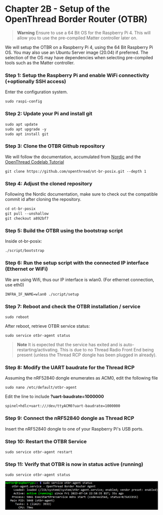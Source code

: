 # Chapter 2B - Setup of the OpenThread Border Router (OTBR)
> **Warning**
> Ensure to use a 64 Bit OS for the Raspberry Pi 4. This will allow you to use the pre-compiled Matter controller later on.

We will setup the OTBR on a Raspberry Pi 4, using the 64 Bit Raspberry Pi OS. You may also use an Ubuntu Server image (20.04) if preferred. The selection of the OS may have dependencies when selecting pre-compiled tools such as the Matter controller.

### Step 1: Setup the Raspberry Pi and enable WiFi connectivity (+optionally SSH access)

Enter the configuration system.
```
sudo raspi-config
```

### Step 2: Update your Pi and install git

```
sudo apt update
sudo apt upgrade -y
sudo apt install git
```

### Step 3: Clone the OTBR Github repository

We will follow the documentation, accumulated from [Nordic](https://developer.nordicsemi.com/nRF_Connect_SDK/doc/2.3.0/nrf/protocols/thread/tools.html#installing-otbr-manually-raspberry-pi) 
and the [OpenThread Codelab Tutorial](https://openthread.io/codelabs/openthread-border-router#1)

```
git clone https://github.com/openthread/ot-br-posix.git --depth 1
```

### Step 4: Adjust the cloned repository

Following the Nordic documentation, make sure to check out the compatible commit id after cloning the repository.

```
cd ot-br-posix
git pull --unshallow
git checkout a892bf7
```

### Step 5: Build the OTBR using the bootstrap script
Inside ot-br-posix:
```
./script/bootstrap
```
### Step 6: Run the setup script with the connected IP interface (Ethernet or WiFi)

We are using Wifi, thus our IP interface is wlan0. (For ethernet connection, use eth0)
```
INFRA_IF_NAME=wlan0 ./script/setup
```

### Step 7: Reboot and check the OTBR installation / service

```
sudo reboot
```

After reboot, retrieve OTBR service status:

```
sudo service otbr-agent status
```

> **Note**
> It is expected that the service has exited and is auto-restarting/activating. This is due to no Thread Radio Front End being present (unless the Thread RCP dongle has been plugged in already).

### Step 8: Modify the UART baudrate for the Thread RCP
Assuming the nRF52840 dongle enumerates as ACM0, edit the following file
```
sudo nano /etc/default/otbr-agent
```

Edit the line to include **?uart-baudrate=1000000**
```
spinel+hdlc+uart:///dev/ttyACM0?uart-baudrate=1000000
```
### Step 9: Connect the nRF52840 dongle as Thread RCP

Insert the nRF52840 dongle to one of your Raspberry Pi's USB ports.

### Step 10: Restart the OTBR Service
```
sudo service otbr-agent restart
```

### Step 11: Verify that OTBR is now in status active (running)

```
sudo service otbr-agent status
```

![](images/2B_OTBR_running.PNG)
